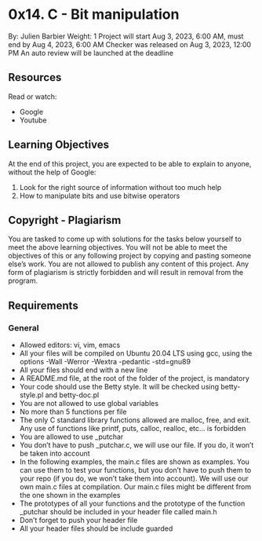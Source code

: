 # 0x14. C - Bit manipulation

By: Julien Barbier
Weight: 1
Project will start Aug 3, 2023, 6:00 AM, must end by Aug 4, 2023, 6:00 AM
Checker was released on Aug 3, 2023, 12:00 PM
An auto review will be launched at the deadline

## Resources
Read or watch:

- Google
- Youtube

## Learning Objectives
At the end of this project, you are expected to be able to explain to anyone, without the help of Google:

1. Look for the right source of information without too much help
2. How to manipulate bits and use bitwise operators

## Copyright - Plagiarism
You are tasked to come up with solutions for the tasks below yourself to meet the above learning objectives.
You will not be able to meet the objectives of this or any following project by copying and pasting someone else’s work.
You are not allowed to publish any content of this project.
Any form of plagiarism is strictly forbidden and will result in removal from the program.

## Requirements
### General
- Allowed editors: vi, vim, emacs
- All your files will be compiled on Ubuntu 20.04 LTS using gcc, using the options -Wall -Werror -Wextra -pedantic -std=gnu89
- All your files should end with a new line
- A README.md file, at the root of the folder of the project, is mandatory
- Your code should use the Betty style. It will be checked using betty-style.pl and betty-doc.pl
- You are not allowed to use global variables
- No more than 5 functions per file
- The only C standard library functions allowed are malloc, free, and exit. Any use of functions like printf, puts, calloc, realloc, etc… is forbidden
- You are allowed to use _putchar
- You don’t have to push _putchar.c, we will use our file. If you do, it won’t be taken into account
- In the following examples, the main.c files are shown as examples. You can use them to test your functions, but you don’t have to push them to your repo (if you do, we won’t take them into account). We will use our own main.c files at compilation. Our main.c files might be different from the one shown in the examples
- The prototypes of all your functions and the prototype of the function _putchar should be included in your header file called main.h
- Don’t forget to push your header file
- All your header files should be include guarded

